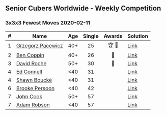 ## Senior Cubers Worldwide - Weekly Competition
### 3x3x3 Fewest Moves 2020-02-11

| # | Name | Age | Single | Awards | Solution |
| :--: | -- | :--: | :--: | :--: | :-- |
| 1 | [Grzegorz Pacewicz](../../persons/grzegorz_pacewicz.md) | 40+ | 25 | 🏆 🥇 | [Link](https://www.facebook.com/groups/1604105099735401/permalink/2138923996253506/) |
| 2 | [Ben Coppin](../../persons/ben_coppin.md) | 40+ | 26 | 🥈 | [Link](https://www.facebook.com/groups/1604105099735401/permalink/2138923996253506/) |
| 3 | [David Roche](../../persons/david_roche.md) | 50+ | 30 | 🥉 | [Link](https://www.facebook.com/groups/1604105099735401/permalink/2138923996253506/) |
| 4 | [Ed Connell](../../persons/ed_connell.md) | <40 | 31 |  | [Link](https://www.facebook.com/groups/1604105099735401/permalink/2138923996253506/) |
| 4 | [Shawn Boucké](../../persons/shawn_boucke.md) | <40 | 31 |  | [Link](https://www.facebook.com/groups/1604105099735401/permalink/2138923996253506/) |
| 6 | [Brooke Persoon](../../persons/brooke_persoon.md) | <40 | 42 |  | [Link](https://www.facebook.com/groups/1604105099735401/permalink/2138923996253506/) |
| 7 | [John Cook](../../persons/john_cook.md) | 50+ | 57 |  | [Link](https://www.facebook.com/groups/1604105099735401/permalink/2138923996253506/) |
| 7 | [Adam Robson](../../persons/adam_robson.md) | <40 | 57 |  | [Link](https://www.facebook.com/groups/1604105099735401/permalink/2138923996253506/) |

<!-- Global site tag (gtag.js) - Google Analytics -->
<script async src="https://www.googletagmanager.com/gtag/js?id=UA-86348435-3"></script>
<script>window.dataLayer = window.dataLayer || []; function gtag() {dataLayer.push(arguments);} gtag('js', new Date()); gtag('config', 'UA-86348435-3');</script>
